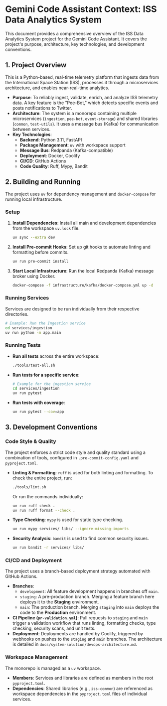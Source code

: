 # Gemini Code Assistant Context: ISS Data Analytics System

This document provides a comprehensive overview of the ISS Data Analytics System project for the Gemini Code Assistant. It covers the project's purpose, architecture, key technologies, and development conventions.

## 1. Project Overview

This is a Python-based, real-time telemetry platform that ingests data from the International Space Station (ISS), processes it through a microservices architecture, and enables near-real-time analytics.

- **Purpose**: To reliably ingest, validate, enrich, and analyze ISS telemetry data. A key feature is the "Pee-Bot," which detects specific events and posts notifications to Twitter.
- **Architecture**: The system is a monorepo containing multiple microservices (`ingestion`, `pee-bot`, `event-storage`) and shared libraries (`common`, `test-utils`). It uses a message bus (Kafka) for communication between services.
- **Key Technologies**:
    - **Backend**: Python 3.11, FastAPI
    - **Package Management**: `uv` with workspace support
    - **Message Bus**: Redpanda (Kafka-compatible)
    - **Deployment**: Docker, Coolify
    - **CI/CD**: GitHub Actions
    - **Code Quality**: Ruff, Mypy, Bandit

## 2. Building and Running

The project uses `uv` for dependency management and `docker-compose` for running local infrastructure.

### Setup

1.  **Install Dependencies**: Install all main and development dependencies from the workspace `uv.lock` file.
    ```bash
    uv sync --extra dev
    ```

2.  **Install Pre-commit Hooks**: Set up git hooks to automate linting and formatting before commits.
    ```bash
    uv run pre-commit install
    ```

3.  **Start Local Infrastructure**: Run the local Redpanda (Kafka) message broker using Docker.
    ```bash
    docker-compose -f infrastructure/kafka/docker-compose.yml up -d
    ```

### Running Services

Services are designed to be run individually from their respective directories.

```bash
# Example: Run the Ingestion service
cd services/ingestion
uv run python -m app.main
```

### Running Tests

- **Run all tests** across the entire workspace:
  ```bash
  ./tools/test-all.sh
  ```
- **Run tests for a specific service**:
  ```bash
  # Example for the ingestion service
  cd services/ingestion
  uv run pytest
  ```
- **Run tests with coverage**:
  ```bash
  uv run pytest --cov=app
  ```

## 3. Development Conventions

### Code Style & Quality

The project enforces a strict code style and quality standard using a combination of tools, configured in `.pre-commit-config.yaml` and `pyproject.toml`.

- **Linting & Formatting**: `ruff` is used for both linting and formatting. To check the entire project, run:
  ```bash
  ./tools/lint.sh
  ```
  Or run the commands individually:
  ```bash
  uv run ruff check .
  uv run ruff format --check .
  ```
- **Type Checking**: `mypy` is used for static type checking.
  ```bash
  uv run mypy services/ libs/ --ignore-missing-imports
  ```
- **Security Analysis**: `bandit` is used to find common security issues.
  ```bash
  uv run bandit -r services/ libs/
  ```

### CI/CD and Deployment

The project uses a branch-based deployment strategy automated with GitHub Actions.

- **Branches**:
    - `development`: All feature development happens in branches off `main`.
    - `staging`: A pre-production branch. Merging a feature branch here deploys it to the **Staging** environment.
    - `main`: The production branch. Merging `staging` into `main` deploys the code to the **Production** environment.
- **CI Pipeline (`pr-validation.yml`)**: Pull requests to `staging` and `main` trigger a validation workflow that runs linting, formatting checks, type checking, security scans, and unit tests.
- **Deployment**: Deployments are handled by Coolify, triggered by webhooks on pushes to the `staging` and `main` branches. The architecture is detailed in `docs/system-solution/devops-architecture.md`.

### Workspace Management

The monorepo is managed as a `uv` workspace.

- **Members**: Services and libraries are defined as members in the root `pyproject.toml`.
- **Dependencies**: Shared libraries (e.g., `iss-common`) are referenced as workspace dependencies in the `pyproject.toml` files of individual services.
